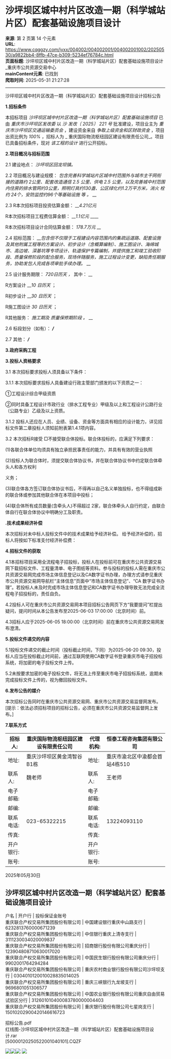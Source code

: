 # 沙坪坝区城中村片区改造一期（科学城站片区）配套基础设施项目设计

**来源**: 第 2 页第 14 个元素  
**URL**: https://www.cqggzy.com/jyxx/004002/004002001/004002001002/20250530/a9822bb4-8ffb-47ce-b309-5234ef76784c.html  
**页面标题**: 沙坪坝区城中村片区改造一期（科学城站片区）配套基础设施项目设计_重庆市公共资源交易中心  
**mainContent元素**: 已找到  
**爬取时间**: 2025-05-31 21:27:28

---

沙坪坝区城中村片区改造一期（科学城站片区）配套基础设施项目设计招标公告

**1.招标条件**

本招标项目 _沙坪坝区城中村片区改造一期（科学城站片区）配套基础设施项目_ 已由 _重庆市沙坪坝区发改委_ 以 _沙_ _发改〔 2025〕_ _221_ _号_ 批准建设，项目业主为 _重庆市沙坪坝区交通运输委员会_ ，建设资金来自 _争取上级资金和区财政资金_ ，项目出资比例为 _100%_ ，招标人为 _ 重庆国际物流枢纽园区建设有限责任公司_。项目已具备招标条件，现对 _该工程的设计_ 进行公开招标。

**2.项目概况与招标范围**

2.1 建设地点： _沙坪坝区回龙坝镇。_

2.2 项目概况与建设规模： _包含完善科学城站片区城中村范围外与城市主干网衔接的道路约 2公里、配套改造通信 2.5 公里、供电 2.5 公里，以及完善城中村范围内住房的排水管网约3公里，照明灯具约130盏、公区绿化约1.2万平方米，消火_ _栓_ _约 24个，安防监控约96个等基础设施_ _等_ _。_ __

2.3 R本次招标项目投资估算金额： ___4.21亿元_

R本次招标项目工程费估算金额： ___1.1亿元_ ____

R本次招标项目设计合同估算金额： _178.7万元_ __

2.4 招标范围： ___包含但不仅限于工程建设内容范围内的集疏运道路、配套设施及其他附属工程等的方案设计、初步设计（含概算编制）、施工图设计、海绵城市、高边坡、深基坑等专项设计、轨道保护专篇编制，并提供施工和竣工验收阶段、质量保修阶段的配合服务，现场伴随服务，施工过程设计变更，缺陷责任期服务，协助发包人完成各项审批手续办理。_ __

2.5 设计服务期限： _720日历天_ _，_ 其中： __

R方案设计 ___10_ _日历天_ ；

R初步设计 ___30_ _日历天_ ；

R施工图设计 _30_ _日历天_ ；

R其他服务： _施工期及_ _质量保修期阶段_ _。_ __

2.6 标段划分（如有）： ___/___

2.7 其他： ___/___

**3.政府采购工程**

**3.投标人资格要求**

3.1 本次招标要求投标人须具备以下条件：

3.1.1 本次招标要求投标人具备建设行政主管部门颁发的以下资质之一：

①工程设计综合甲级资质 

②同时具备工程设计市政行业（排水工程专业）甲级及以上和工程设计公路行业（公路专业）乙级及以上资质。

3.1.2 投标人还应在人员、业绩、设备、资金等方面具有相应的设计能力，详见招标文件第二章投标人须知前附表第1.4.1项内容。

3.2 本次招标R接受 □不接受联合体投标。联合体投标的，应满足下列要求：

(1)各联合体单位均须具有独立承担民事责任的能力，并具有有效的营业执照

(2)投标人为联合体时，须提交联合体协议书，并在联合体协议书中约定联合体牵头人和各方权利

义务；

(3)联合体各方签订联合体协议书后，不得再以自己名义单独投标，也不得组成新的联合体或参加其他联合体在本项目中投标；

(4)联合体所有成员数量(含牵头人)不得超过 2家，联合体牵头人自行约定，由联合体自行在联合体协议中明确分工及职责。

**.技术成果经济补偿**

本次招标对未中标人投标文件中的技术成果给予经济补偿。 给予经济补偿的，招标人将按如下标准支付经济补偿费： 

**4.招标文件的获取**

4.1本招标项目采用全流程电子招投标，投标人在投标前可在重庆市公共资源交易网下载招标文件、工程量清单、电子图纸等资料。参与投标的投标人需在重庆市公共资源交易网完成市场主体信息登记以及CA数字证书办理，办理方式请参见重庆市公共资源交易网导航栏“主体信息”页面中“市场主体信息登记”、“CA 数字证书办理”。若投标人未及时完成市场主体信息登记和CA数字证书办理导致无法完成全流程电子招投标的，责任自负。

4.2投标人可在重庆市公共资源交易网本项目招标公告网页下方“我要提问”栏提出疑问，提问时间从本公告发布至2025-06-03 17:00:00（北京时间）前。

4.3招标人应于2025-06-05 18:00:00（北京时间）前在重庆市公共资源交易网发布澄清。

**5.投标文件递交的内容**

5.1投标文件递交的截止时间（投标截止时间，下同）为2025-06-20 09:30，投标人应当在投标截止时间前，通过互联网使用CA数字证书登录重庆市电子招投标系统，将加密的电子投标文件上传。

5.2未按要求加密的电子投标文件，将无法上传至重庆市电子招投标系统，逾期未完成投标文件上传的，视为撤回投标文件。

**6.发布公告的媒介**

本次招标公告同时在重庆市公共资源交易网、重庆市公共资源交易监督网发布。[提示：依法必须招标项目的招标公告，必须在重庆市公共资源交易监督网上发布。] 

**7.联系方式**

招标人: | 重庆国际物流枢纽园区建设有限责任公司 | 代理机构: |  恒泰工程咨询集团有限公司   
---|---|---|---  
地址: |  重庆沙坪坝区黄金湾智谷B1栋 | 地址: |  重庆市渝北区中渝都会首站4栋510  
联系人: |  魏老师  | 联系人: |  王老师   
电子邮箱: |  | 电子邮箱: |   
邮编: |  | 邮编: |   
联系电话: |  023-65322215  | 联系电话: |  13224093110   
传真: |  | 传真: |   
开户银行: |  | 开户银行: |   
账号: |  | 账号: |   
  
2025年05月30日 

  
沙坪坝区城中村片区改造一期（科学城站片区）配套基础设施项目设计  
---  
户名 | 开户行 | 投标保证金账号  
重庆联合产权交易所集团股份有限公司 | 中国建设银行重庆中山路支行 | 6232813760000671239  
重庆联合产权交易所集团股份有限公司 | 中信银行重庆上清寺支行 | 3111230034020009837  
重庆联合产权交易所集团股份有限公司 | 招商银行股份有限公司重庆分行 | 123904808710630017020  
重庆联合产权交易所集团股份有限公司 | 中国民生银行股份有限公司重庆分行 | 9902001764294284  
重庆联合产权交易所集团股份有限公司 | 重庆农村商业银行股份有限公司沙坪坝支行 | 0304010120010028835014025  
重庆联合产权交易所集团股份有限公司 | 重庆三峡银行九龙坡支行 | 9696801051306577  
重庆联合产权交易所集团股份有限公司 | 中国农业银行股份有限公司重庆自由贸易试验区分行 | 312601010400083780000004403  
重庆联合产权交易所集团股份有限公司 | 重庆银行股份有限公司七星岗支行 | 15010202900420146616723  
  
  
  
招标公告.pdf    
红线图-沙坪坝区城中村片区改造一期（科学城站片区）配套基础设施项目设计.rar    
[50000120250522001040101].CQZF    
  
  
  
  
[![](https://ztb.cqggzy.com/CQTPFrame/css/img/tiwen.png)](http://ztb.cqggzy.com/CQTPFrame/jsgcztbmis2/pages/onlinetiwen/OnLineTiWen_Detail?GongGaoGuid=a9822bb4-8ffb-47ce-b309-5234ef76784c)[![](https://ztb.cqggzy.com/CQTPFrame/css/img/baohan.png)](https://jrfw.cqggzy.com)[![](https://ztb.cqggzy.com/CQTPFrame/css/img/zbgg.png)](https://www.cqggzy.com/bszn/007009/007009005/20191009/8fc81c47-6ef5-4a6f-966c-1360506afdde.html) [![](https://ztb.cqggzy.com/CQTPFrame/css/img/dayi.png)](https://www.cqggzy.com/bszn/007009/007009005/20191009/8fc81c47-6ef5-4a6f-966c-1360506afdde.html)

